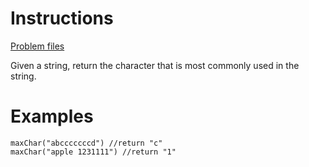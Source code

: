 # Instructions
[Problem files](.)

Given a string, return the character that is most commonly used in the string.

# Examples
```
maxChar("abcccccccd") //return "c"
maxChar("apple 1231111") //return "1"
```

